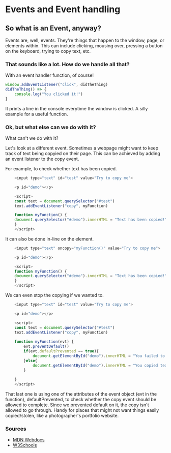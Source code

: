 # Events and Event handling
<!--Explain what event handling is, and how it works-->
## So what is an Event, anyway?

Events are, well, events.  They're things that happen to the window, page, or elements within.  This can include clicking, mousing over, pressing a button on the keyboard, trying to copy text, etc.

### That sounds like a lot.  How do we handle all that?

With an event handler function, of course!
```js
window.addEventListener("click", didTheThing)
didTheThing() => {
    console.log("You clicked it!")
}
```
It prints a line in the console everytime the window is clicked.  A silly example for a useful function.
### Ok, but what else can we do with it?

What can't we do with it?

<!--Choose a specific event, that we did not discuss in class, and explain how it works and include at least one code sample that demonstrates how it works-->
Let's look at a different event.
Sometimes a webpage might want to keep track of text being copyied on their page.  This can be achieved by adding an event listener to the copy event.

For example, to check whether text has been copied.
```js
    <input type="text" id="test" value="Try to copy me">

    <p id="demo"></p>

    <script>
    const text = document.querySelector("#test")    
    text.addEventListener("copy", myFunction)

    function myFunction() {
    document.querySelector("#demo").innerHTML = "Text has been copied!"
    }
    </script>
```
It can also be done in-line on the element.
```js
    <input type="text" oncopy="myFunction()" value="Try to copy me">

    <p id="demo"></p>

    <script>
    function myFunction() {
    document.querySelector("#demo").innerHTML = "Text has been copied!"
    }
    </script>
```
We can even stop the copying if we wanted to.
```js
    <input type="text" id="test" value="Try to copy me">

    <p id="demo"></p>

    <script>
    const text = document.querySelector("#test")    
    text.addEventListener("copy", myFunction)
    
    function myFunction(evt) {
        evt.preventDefault()
        if(evt.defaultPrevented == true){
            document.getElementById("demo").innerHTML = "You failed to copy text!"
        }else{
            document.getElementById("demo").innerHTML = "You copied text!"
        }
        
    }
    </script>
```
<!--Explain the parameter that is passed in when an event handler is invoked-->
That last one is using one of the attributes of the event object (evt in the function), defaultPrevented, to check whether the copy event should be allowed to complete.  Since we prevented default on it, the copy isn't allowed to go through.  Handy for places that might not want things easily copied/stolen, like a photographer's portfolio website.
<!--Your markdown file must include at least 4 code samples-->
<!--Your markdown file must include at least 2 links to sources that you used in your research-->
### Sources
* [MDN Webdocs](https://developer.mozilla.org/en-US/)
* [W3Schools](https://www.w3schools.com/jsref/dom_obj_event.asp)